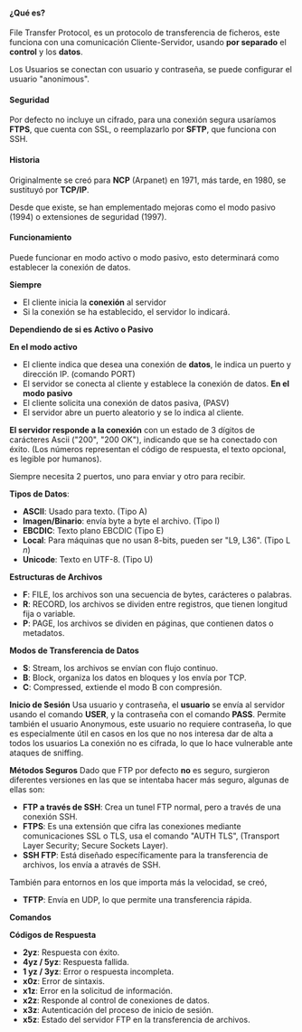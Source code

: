 #### ¿Qué es?
File Transfer Protocol, es un protocolo de transferencia de ficheros, este funciona con una comunicación Cliente-Servidor, usando **por separado** el **control** y los **datos**.

Los Usuarios se conectan con usuario y contraseña, se puede configurar el usuario "anonimous".

#### Seguridad
Por defecto no incluye un cifrado, para una conexión segura usaríamos **FTPS**, que cuenta con SSL, o reemplazarlo por **SFTP**, que funciona con SSH.

#### Historia
Originalmente se creó para **NCP** (Arpanet) en 1971, más tarde, en 1980, se sustituyó por **TCP/IP**.

Desde que existe, se han emplementado mejoras como el modo pasivo (1994) o extensiones de seguridad (1997).

#### Funcionamiento
Puede funcionar en modo activo o modo pasivo, esto determinará como establecer la conexión de datos.

**Siempre**
 - El cliente inicia la **conexión** al servidor 
 - Si la conexión se ha establecido, el servidor lo indicará.

**Dependiendo de si es Activo o Pasivo**

**En el modo activo**
 - El cliente indica que desea una conexión de **datos**, le indica un puerto y dirección IP. (comando PORT)
 - El servidor se conecta al cliente y establece la conexión de datos. 
**En el modo pasivo**
 - El cliente solicita una conexión de datos pasiva, (PASV)
 - El servidor abre un puerto aleatorio y se lo indica al cliente.

**El servidor responde a la conexión** con un estado de 3 dígitos de carácteres Ascii ("200", "200 OK"), indicando que se ha conectado con éxito.
(Los números representan el código de respuesta, el texto opcional, es legible por humanos).

Siempre necesita 2 puertos, uno para enviar y otro para recibir.

**Tipos de Datos**:
 - **ASCII**: Usado para texto. (Tipo A)
 - **Imagen/Binario**: envía byte a byte el archivo. (Tipo I)
 - **EBCDIC**: Texto plano EBCDIC (Tipo E)
 - **Local**: Para máquinas que no usan 8-bits, pueden ser "L9, L36". (Tipo L _n_)
 - **Unicode**: Texto en UTF-8. (Tipo U)

**Estructuras de Archivos**
 - **F**: FILE, los archivos son una secuencia de bytes, carácteres o palabras.
 - **R**: RECORD, los archivos se dividen entre registros, que tienen longitud fija o variable.
 - **P**: PAGE, los archivos se dividen en páginas, que contienen datos o metadatos.

**Modos de Transferencia de Datos**
 - **S**: Stream, los archivos se envían con flujo continuo.
 - **B**: Block, organiza los datos en bloques y los envía por TCP.
 - **C**: Compressed, extiende el modo B con compresión.

**Inicio de Sesión**
 Usa usuario y contraseña, el **usuario** se envía al servidor usando el comando **USER**, y la contraseña con el comando **PASS**. 
 Permite también el usuario Anonymous, este usuario no requiere contraseña, lo que es especialmente útil en casos en los que no nos interesa dar de alta a todos los usuarios 
 La conexión no es cifrada, lo que lo hace vulnerable ante ataques de sniffing.

**Métodos Seguros**
Dado que FTP por defecto **no** es seguro, surgieron diferentes versiones en las que se intentaba hacer más seguro, algunas de ellas son:
 - **FTP a través de SSH**: Crea un tunel FTP normal, pero a través de una conexión SSH.
 - **FTPS**: Es una extensión que cifra las conexiones mediante comunicaciones SSL o TLS, usa el comando "AUTH TLS", (Transport Layer Security; Secure Sockets Layer).
 - **SSH FTP**: Está diseñado específicamente para la transferencia de archivos, los envía a através de SSH.
 
 También para entornos en los que importa más la velocidad, se creó,
  - **TFTP**: Envía en UDP, lo que permite una transferencia rápida.

**Comandos**

**Códigos de Respuesta**
 - **2yz**: Respuesta con éxito.
 - **4yz / 5yz**: Respuesta fallida.
 - **1 yz / 3yz**: Error o respuesta incompleta.
 - **x0z**: Error de sintaxis.
 - **x1z**: Error en la solicitud de información.
 - **x2z**: Responde al control de conexiones de datos.
 - **x3z**: Autenticación del proceso de inicio de sesión.
 - **x5z**: Estado del servidor FTP en la transferencia de archivos.
